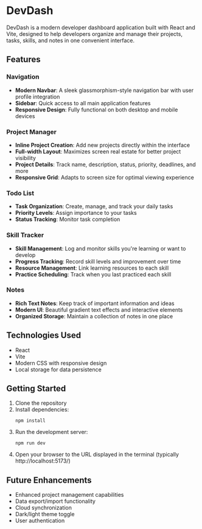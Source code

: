 # DevDash

DevDash is a modern developer dashboard application built with React and Vite, designed to help developers organize and manage their projects, tasks, skills, and notes in one convenient interface.

## Features

### Navigation
- **Modern Navbar**: A sleek glassmorphism-style navigation bar with user profile integration
- **Sidebar**: Quick access to all main application features
- **Responsive Design**: Fully functional on both desktop and mobile devices

### Project Manager
- **Inline Project Creation**: Add new projects directly within the interface
- **Full-width Layout**: Maximizes screen real estate for better project visibility
- **Project Details**: Track name, description, status, priority, deadlines, and more
- **Responsive Grid**: Adapts to screen size for optimal viewing experience

### Todo List
- **Task Organization**: Create, manage, and track your daily tasks
- **Priority Levels**: Assign importance to your tasks
- **Status Tracking**: Monitor task completion

### Skill Tracker
- **Skill Management**: Log and monitor skills you're learning or want to develop
- **Progress Tracking**: Record skill levels and improvement over time
- **Resource Management**: Link learning resources to each skill
- **Practice Scheduling**: Track when you last practiced each skill

### Notes
- **Rich Text Notes**: Keep track of important information and ideas
- **Modern UI**: Beautiful gradient text effects and interactive elements
- **Organized Storage**: Maintain a collection of notes in one place

## Technologies Used
- React
- Vite
- Modern CSS with responsive design
- Local storage for data persistence

## Getting Started

1. Clone the repository
2. Install dependencies:
   ```
   npm install
   ```
3. Run the development server:
   ```
   npm run dev
   ```
4. Open your browser to the URL displayed in the terminal (typically http://localhost:5173/)

## Future Enhancements
- Enhanced project management capabilities
- Data export/import functionality
- Cloud synchronization
- Dark/light theme toggle
- User authentication
